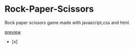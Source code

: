 # Rock-Paper-Scissors
Rock paper scissors game made with javascript,css and html.

[preview](https://rajat4984.github.io/Rock-Paper-Scissors/)
- [x]
